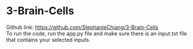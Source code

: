 # 3-Brain-Cells
Github link: https://github.com/StephanieChiang/3-Brain-Cells  
To run the code, run the app.py file and make sure there is an input.txt file that contains your selected inputs. 
